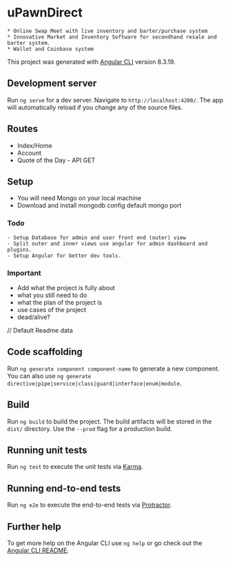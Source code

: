 # uPawnDirect
    * Online Swap Meet with live inventory and barter/purchase system
	* Innovative Market and Inventory Software for secondhand resale and barter system.
	* Wallet and Coinbase system 
This project was generated with [Angular CLI](https://github.com/angular/angular-cli) version 8.3.19.

## Development server

Run `ng serve` for a dev server. Navigate to `http://localhost:4200/`. The app will automatically reload if you change any of the source files.

## Routes
* Index/Home
* Account
* Quote of the Day - API GET

## Setup
* You will need Mongo on your local machine
* Download and install mongodb config default mongo port

### Todo
    - Setup Database for admin and user front end (outer) view
    - Split outer and inner views use angular for admin dashboard and plugins. 
    - Setup Angular for better dev tools. 


### Important
- Add what the project is fully about 
- what you still need to do 
- what the plan of the project is 
- use cases of the project 
- dead/alive? 


// Default Readme data
## Code scaffolding

Run `ng generate component component-name` to generate a new component. You can also use `ng generate directive|pipe|service|class|guard|interface|enum|module`.

## Build

Run `ng build` to build the project. The build artifacts will be stored in the `dist/` directory. Use the `--prod` flag for a production build.

## Running unit tests

Run `ng test` to execute the unit tests via [Karma](https://karma-runner.github.io).

## Running end-to-end tests

Run `ng e2e` to execute the end-to-end tests via [Protractor](http://www.protractortest.org/).

## Further help

To get more help on the Angular CLI use `ng help` or go check out the [Angular CLI README](https://github.com/angular/angular-cli/blob/master/README.md).
